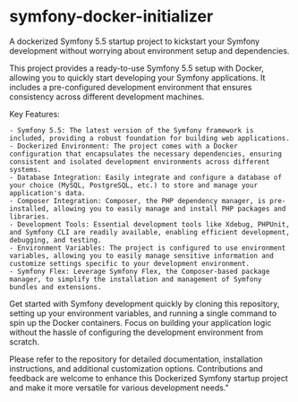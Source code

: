 # symfony-docker-initializer
A dockerized Symfony 5.5 startup project to kickstart your Symfony development without worrying about environment setup and dependencies.

This project provides a ready-to-use Symfony 5.5 setup with Docker, allowing you to quickly start developing your Symfony applications. It includes a pre-configured development environment that ensures consistency across different development machines.

Key Features:

    - Symfony 5.5: The latest version of the Symfony framework is included, providing a robust foundation for building web applications.
    - Dockerized Environment: The project comes with a Docker configuration that encapsulates the necessary dependencies, ensuring consistent and isolated development environments across different systems.
    - Database Integration: Easily integrate and configure a database of your choice (MySQL, PostgreSQL, etc.) to store and manage your application's data.
    - Composer Integration: Composer, the PHP dependency manager, is pre-installed, allowing you to easily manage and install PHP packages and libraries.
    - Development Tools: Essential development tools like Xdebug, PHPUnit, and Symfony CLI are readily available, enabling efficient development, debugging, and testing.
    - Environment Variables: The project is configured to use environment variables, allowing you to easily manage sensitive information and customize settings specific to your development environment.
    - Symfony Flex: Leverage Symfony Flex, the Composer-based package manager, to simplify the installation and management of Symfony bundles and extensions.

Get started with Symfony development quickly by cloning this repository, setting up your environment variables, and running a single command to spin up the Docker containers. Focus on building your application logic without the hassle of configuring the development environment from scratch.

Please refer to the repository for detailed documentation, installation instructions, and additional customization options. Contributions and feedback are welcome to enhance this Dockerized Symfony startup project and make it more versatile for various development needs."
